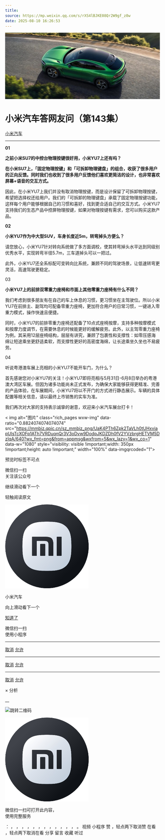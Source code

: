 ```yaml
---
title: 
source: https://mp.weixin.qq.com/s/rXS4lBJKE08Qr2W9gf_z0w
date: 2025-08-10 16:26:53
---
```


![cover_image](images/img_7c33a56b.jpg)


#  小米汽车答网友问（第143集）


[ 小米汽车 ](<javascript:void\(0\);>)

______

  

**01**

**之前小米SU7的中控台物理按键很好用，小米YU7上还有吗？**

**在小米SU7上，「固定物理按键」和「可拆卸物理键盘」的组合，收获了很多用户的正向反馈。同时我们也收到了很多用户反馈他们喜欢更简洁的设计，也非常喜欢屏幕+语音的交互方式。**

因此，在小米YU7上我们并没有取消物理按键，而是设计保留了可拆卸物理按键，希望把选择权还给用户。我们的「可拆卸的物理键盘」承载了固定物理按键功能，这样每个用户能够根据自己的习惯和喜好，找到更合适自己的交互方式。小米YU7支持我们的生态产品中控屏物理按键，如果对物理按键有需求，您可以购买这款产品。

  

**02**

**小米YU7作为中大型SUV，车身长度近5m，转弯掉头方便么？**

请您放心，小米YU7针对转向系统做了多方面调校，使其转弯掉头水平达到同级别优秀水平，实现转弯半径5.7m，三车道掉头可以一把过。

此外，小米YU7还全系标配可变转向比系统，兼顾不同的驾驶场景，让低速转弯更灵活，高速驾驶更稳定。

  

03

**小米YU7上的前排双零重力座椅和市面上其他零重力座椅有什么不同？**

我们考虑到很多朋友有在自己的车上休息的习惯，更习惯坐在主驾驶位。所以小米YU7在前排主、副驾均可配备零重力座椅，更加符合用户的日常习惯，一键进入零重力模式，操作快速且便捷。

同时，小米YU7的前排零重力座椅还配备了10点式座椅按摩，支持多种按摩模式和按摩力度调节，在需要休息的时候能更好的缓解疲劳。此外，以主驾零重力座椅为例，其采用12层座椅结构，层层有讲究，兼顾了包裹性和支撑性：如零压感海绵让短途乘坐更舒适柔软，而支撑性更好的高密度海绵，让长途乘坐久坐也不易疲劳。

  

04

听说粤港澳车展上亮相的小米YU7不能开车门，为什么？

首先感谢您对小米YU7的关注！小米YU7即将亮相与5月31日-6月8日举办的粤港澳大湾区车展。但因为诸多功能尚未正式发布，为确保大家能够获得更精准、完善的产品体验，在车展期间，小米YU7将以不开门的方式进行静态展示。车辆的具体配置等相关信息，请以最终上市销售的实车为准。

我们再次对大家的支持表示诚挚的谢意，欢迎来小米汽车展台打卡！

  
  
  
  
  
  
< img alt="图片" class="rich_pages wxw-img" data-ratio="0.8824074074074074" src="https://mmbiz.qpic.cn/sz_mmbiz_png/UaK4PTh6Zpk2TaVLh0tUHxviapUIsTcXOFp1ATh7VRDuqnQr3V3oDvw9DodpJKDZDh0fV2YVzbrgHETVM5DzIqA/640?wx_fmt=png&from=appmsg&wxfrom=5&wx_lazy=1&wx_co=1" data-w="1080" style="visibility: visible !important;width: 350px !important;height: auto !important;" width="100%" data-imgqrcoded="1">[](<>)

预览时标签不可点

微信扫一扫  
关注该公众号

继续滑动看下一个

轻触阅读原文

![img_97d833da.jpg](images/img_97d833da.jpg)

小米汽车 

向上滑动看下一个

[知道了](<javascript:;>)

微信扫一扫  
使用小程序

****

[取消](<javascript:void\(0\);>) [允许](<javascript:void\(0\);>)

****

[取消](<javascript:void\(0\);>) [允许](<javascript:void\(0\);>)

****

[取消](<javascript:void\(0\);>) [允许](<javascript:void\(0\);>)

× 分析

__

![跳转二维码]()

![作者头像](images/img_97d833da.jpg)

微信扫一扫可打开此内容，  
使用完整服务

： ， ， ， ， ， ， ， ， ， ， ， ， 。 视频 小程序 赞 ，轻点两下取消赞 在看 ，轻点两下取消在看 分享 留言 收藏 听过